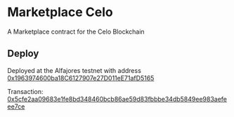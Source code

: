 # Marketplace Celo
A Marketplace contract for the Celo Blockchain

## Deploy
Deployed at the Alfajores testnet with address [0x1963974600ba18C6127907e27D011eE71afD5165](https://alfajores-blockscout.celo-testnet.org/address/0x1963974600ba18C6127907e27D011eE71afD5165/transactions)

Transaction: [0x5cfe2aa09683e1fe8bd348460bcb86ae59d83fbbbe34db5849ee983aefeee7ce](https://alfajores-blockscout.celo-testnet.org/tx/0x5cfe2aa09683e1fe8bd348460bcb86ae59d83fbbbe34db5849ee983aefeee7ce/internal-transactions)

